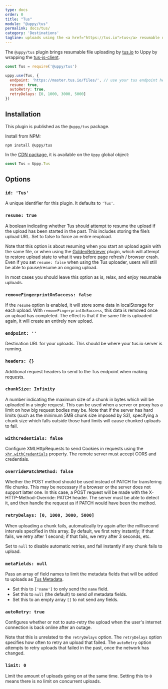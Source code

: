 ```yaml
---
type: docs
order: 0
title: "Tus"
module: "@uppy/tus"
permalink: docs/tus/
category: 'Destinations'
tagline: uploads using the <a href="https://tus.io">tus</a> resumable upload protocol
---
```


The `@uppy/tus` plugin brings resumable file uploading by [tus.io](http://tus.io) to Uppy by wrapping the [tus-js-client][].

```js
const Tus = require('@uppy/tus')

uppy.use(Tus, {
  endpoint: 'https://master.tus.io/files/', // use your tus endpoint here
  resume: true,
  autoRetry: true,
  retryDelays: [0, 1000, 3000, 5000]
})
```

## Installation

This plugin is published as the `@uppy/tus` package.

Install from NPM:

```shell
npm install @uppy/tus
```

In the [CDN package](/docs/#With-a-script-tag), it is available on the `Uppy` global object:

```js
const Tus = Uppy.Tus
```

## Options

### `id: 'Tus'`

A unique identifier for this plugin. It defaults to `'Tus'`.

### `resume: true`

A boolean indicating whether Tus should attempt to resume the upload if the upload has been started in the past. This includes storing the file’s upload URL. Set to false to force an entire reupload.

Note that this option is about resuming when you start an upload again with the same file, or when using the [GoldenRetriever](/docs/golden-retriever/) plugin, which will attempt to restore upload state to what it was before page refresh / browser crash. Even if you set `resume: false` when using the Tus uploader, users will still be able to pause/resume an ongoing upload.

In most cases you should leave this option as is, relax, and enjoy resumable uploads.

### `removeFingerprintOnSuccess: false`

If the `resume` option is enabled, it will store some data in localStorage for each upload. With `removeFingerprintOnSuccess`, this data is removed once an upload has completed. The effect is that if the same file is uploaded again, it will create an entirely new upload.

### `endpoint: ''`

Destination URL for your uploads. This should be where your tus.io server is running.

### `headers: {}`

Additional request headers to send to the Tus endpoint when making requests.

### `chunkSize: Infinity`

A number indicating the maximum size of a chunk in bytes which will be uploaded in a single request. This can be used when a server or proxy has a limit on how big request bodies may be. Note that if the server has hard limits (such as the minimum 5MB chunk size imposed by S3), specifying a chunk size which falls outside those hard limits will cause chunked uploads to fail.

### `withCredentials: false`

Configure XMLHttpRequests to send Cookies in requests using the [`xhr.withCredentials`](https://developer.mozilla.org/en-US/docs/Web/API/XMLHttpRequest/withCredentials) property. The remote server must accept CORS and credentials.

### `overridePatchMethod: false`

Whether the POST method should be used instead of PATCH for transfering file chunks. This may be necessary if a browser or the server does not support latter one. In this case, a POST request will be made with the X-HTTP-Method-Override: PATCH header. The server must be able to detect it, and then handle the request as if PATCH would have been the method.

### `retryDelays: [0, 1000, 3000, 5000]`

When uploading a chunk fails, automatically try again after the millisecond intervals specified in this array. By default, we first retry instantly; if that fails, we retry after 1 second; if that fails, we retry after 3 seconds, etc.

Set to `null` to disable automatic retries, and fail instantly if any chunk fails to upload.

### `metaFields: null`

Pass an array of field names to limit the metadata fields that will be added to uploads as [Tus Metadata](https://tus.io/protocols/resumable-upload.html#upload-metadata).

* Set this to `['name']` to only send the `name` field.
* Set this to `null` (the default) to send *all* metadata fields.
* Set this to an empty array `[]` to not send any fields.

### `autoRetry: true`

Configures whether or not to auto-retry the upload when the user's internet connection is back online after an outage.

Note that this is unrelated to the `retryDelays` option. The `retryDelays` option specifies how often to retry an upload that failed. The `autoRetry` option attempts to retry uploads that failed in the past, once the network has changed.

### `limit: 0`

Limit the amount of uploads going on at the same time. Setting this to `0` means there is no limit on concurrent uploads.

[tus-js-client]: https://github.com/tus/tus-js-client
